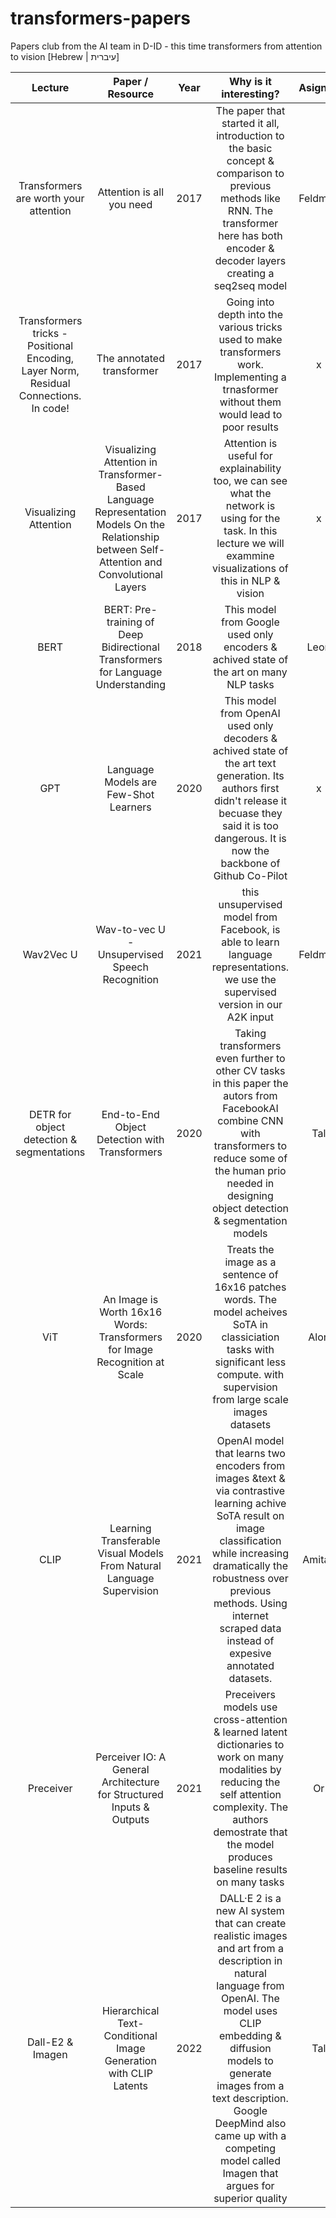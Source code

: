 # transformers-papers
Papers club from the AI team in D-ID  - this time transformers from attention to vision [Hebrew | עיברית]


| Lecture | Paper / Resource | Year | Why is it interesting? | Asignee | Recording | Presentation | Presentation |
|:---:|:---:|:---:|:---:|:---:|:---:|:---:|:---:|
| Transformers are worth your attention | Attention is all you need | 2017 | The paper that started it all, introduction to the basic concept & comparison to previous methods like RNN. The transformer here has both encoder & decoder layers creating a seq2seq model | Feldman | zoom (K%32MLKi) | slides | slides |
| Transformers tricks -  Positional Encoding, Layer Norm, Residual Connections. In code! | The annotated transformer | 2017 | Going into depth into the various tricks used to make transformers work. Implementing a trnasformer without them would lead to poor results | x | x | x | x |
| Visualizing Attention | Visualizing Attention in Transformer-Based Language Representation Models On the Relationship between Self-Attention and Convolutional Layers | 2017 | Attention is useful for explainability too, we can see what the network is using for the task. In this lecture we will exammine visualizations of this in NLP & vision | x | x | x | x |
| BERT | BERT: Pre-training of Deep Bidirectional Transformers for Language Understanding | 2018 | This model from Google used only encoders & achived state of the art on many NLP tasks | Leon | zoom (LW$8fQ6f) | slides | slides |
| GPT | Language Models are Few-Shot Learners | 2020 | This model from OpenAI used only decoders & achived state of the art text generation. Its authors first didn't release it becuase they said it is too dangerous. It is now the backbone of Github Co-Pilot | x | x | x | x |
| Wav2Vec U | Wav-to-vec U - Unsupervised Speech Recognition | 2021 | this unsupervised model from Facebook, is able to learn language representations. we use the supervised version in our A2K input | Feldman | zoom (p.qE+Q59) | slides | slides |
| DETR for object detection & segmentations | End-to-End Object Detection with Transformers | 2020 | Taking transformers even further to other CV tasks in this paper the autors from FacebookAI combine CNN with transformers to reduce some of the human prio needed in designing object detection & segmentation models | Tal | zoom (17K%NSf3) | slides | slides |
| ViT | An Image is Worth 16x16 Words: Transformers for Image Recognition at Scale | 2020 | Treats the image as a sentence of 16x16 patches words. The model acheives SoTA in classiciation tasks with significant less compute. with supervision from large scale images datasets | Alon | zoom (ve1VHEM=) | slides | slides |
| CLIP | Learning Transferable Visual Models From Natural Language Supervision | 2021 | OpenAI model that learns two encoders from images &text & via contrastive learning achive SoTA result on image classification while increasing dramatically the robustness over previous methods. Using internet scraped data instead of expesive annotated datasets. | Amitay | zoom (^a1!1BJf) | slides | slides |
| Preceiver | Perceiver IO: A General Architecture for Structured Inputs & Outputs | 2021 | Preceivers models use cross-attention & learned latent dictionaries to work on many modalities by reducing the self attention complexity. The authors demostrate that the model produces baseline results on many tasks | Or | zoom (Ba9DQ&Ef) | slides | slides |
| Dall-E2 & Imagen | Hierarchical Text-Conditional Image Generation with CLIP Latents | 2022 | DALL·E 2 is a new AI system that can create realistic images and art from a description in natural language from OpenAI. The model uses CLIP embedding & diffusion models to generate images from a text description. Google DeepMind also came up with a competing model called Imagen that argues for superior quality | Tal | zoom () | slides | slides |
